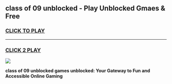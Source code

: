 
## class of 09 unblocked - Play Unblocked Gmaes & Free
<h3>
<a href="https://news.freeplayer.one?title=class_of_09_unblocked&ref=23F">CLICK TO PLAY</a></h3>
<hr>

<h3>
<a href="https://news.freeplayer.one?title=class_of_09_unblocked&ref=23F">CLICK 2 PLAY</a>
  
</h3>

<a href="https://news.freeplayer.one?title=class_of_09_unblocked&ref=23F/"><img src="https://clearcache.store/games.png"></a>


**class of 09 unblocked games unblocked: Your Gateway to Fun and Accessible Online Gaming**
